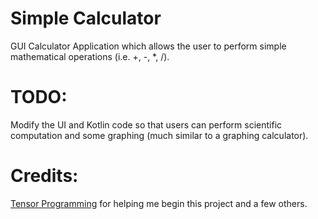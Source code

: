 # Simple Calculator
GUI Calculator Application which allows the user to perform simple mathematical operations (i.e. +, -, *, /).

# TODO:
Modify the UI and Kotlin code so that users can perform scientific computation 
and some graphing (much similar to a graphing calculator).

# Credits:
[Tensor Programming](https://github.com/tensor-programming) for helping me begin this project and a few others.
